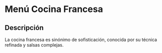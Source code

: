 # Menú Cocina Francesa

## Descripción

La cocina francesa es sinónimo de sofisticación, conocida por su técnica refinada y salsas complejas.